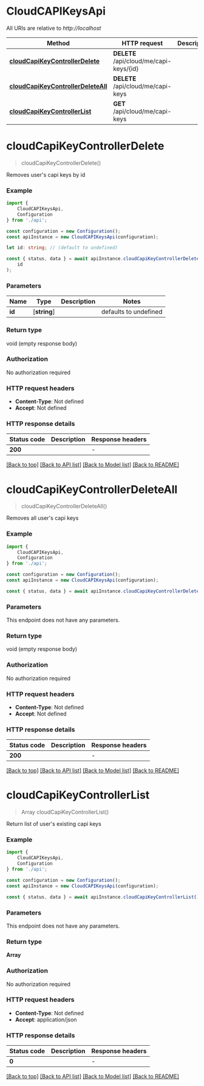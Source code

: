# CloudCAPIKeysApi

All URIs are relative to *http://localhost*

|Method | HTTP request | Description|
|------------- | ------------- | -------------|
|[**cloudCapiKeyControllerDelete**](#cloudcapikeycontrollerdelete) | **DELETE** /api/cloud/me/capi-keys/{id} | |
|[**cloudCapiKeyControllerDeleteAll**](#cloudcapikeycontrollerdeleteall) | **DELETE** /api/cloud/me/capi-keys | |
|[**cloudCapiKeyControllerList**](#cloudcapikeycontrollerlist) | **GET** /api/cloud/me/capi-keys | |

# **cloudCapiKeyControllerDelete**
> cloudCapiKeyControllerDelete()

Removes user\'s capi keys by id

### Example

```typescript
import {
    CloudCAPIKeysApi,
    Configuration
} from './api';

const configuration = new Configuration();
const apiInstance = new CloudCAPIKeysApi(configuration);

let id: string; // (default to undefined)

const { status, data } = await apiInstance.cloudCapiKeyControllerDelete(
    id
);
```

### Parameters

|Name | Type | Description  | Notes|
|------------- | ------------- | ------------- | -------------|
| **id** | [**string**] |  | defaults to undefined|


### Return type

void (empty response body)

### Authorization

No authorization required

### HTTP request headers

 - **Content-Type**: Not defined
 - **Accept**: Not defined


### HTTP response details
| Status code | Description | Response headers |
|-------------|-------------|------------------|
|**200** |  |  -  |

[[Back to top]](#) [[Back to API list]](../README.md#documentation-for-api-endpoints) [[Back to Model list]](../README.md#documentation-for-models) [[Back to README]](../README.md)

# **cloudCapiKeyControllerDeleteAll**
> cloudCapiKeyControllerDeleteAll()

Removes all user\'s capi keys

### Example

```typescript
import {
    CloudCAPIKeysApi,
    Configuration
} from './api';

const configuration = new Configuration();
const apiInstance = new CloudCAPIKeysApi(configuration);

const { status, data } = await apiInstance.cloudCapiKeyControllerDeleteAll();
```

### Parameters
This endpoint does not have any parameters.


### Return type

void (empty response body)

### Authorization

No authorization required

### HTTP request headers

 - **Content-Type**: Not defined
 - **Accept**: Not defined


### HTTP response details
| Status code | Description | Response headers |
|-------------|-------------|------------------|
|**200** |  |  -  |

[[Back to top]](#) [[Back to API list]](../README.md#documentation-for-api-endpoints) [[Back to Model list]](../README.md#documentation-for-models) [[Back to README]](../README.md)

# **cloudCapiKeyControllerList**
> Array<CloudCapiKey> cloudCapiKeyControllerList()

Return list of user\'s existing capi keys

### Example

```typescript
import {
    CloudCAPIKeysApi,
    Configuration
} from './api';

const configuration = new Configuration();
const apiInstance = new CloudCAPIKeysApi(configuration);

const { status, data } = await apiInstance.cloudCapiKeyControllerList();
```

### Parameters
This endpoint does not have any parameters.


### Return type

**Array<CloudCapiKey>**

### Authorization

No authorization required

### HTTP request headers

 - **Content-Type**: Not defined
 - **Accept**: application/json


### HTTP response details
| Status code | Description | Response headers |
|-------------|-------------|------------------|
|**0** |  |  -  |

[[Back to top]](#) [[Back to API list]](../README.md#documentation-for-api-endpoints) [[Back to Model list]](../README.md#documentation-for-models) [[Back to README]](../README.md)

